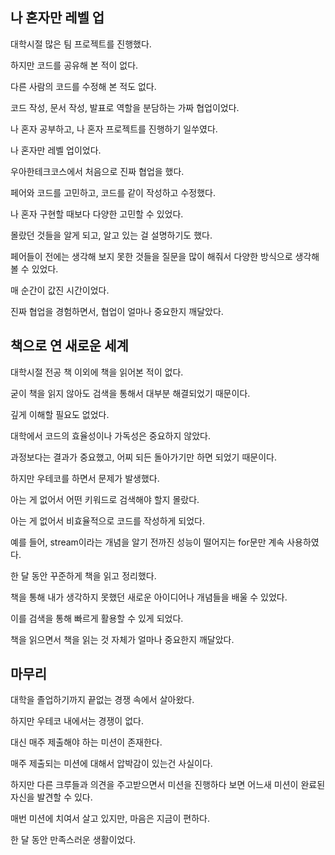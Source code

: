 ## 나 혼자만 레벨 업
대학시절 많은 팀 프로젝트를 진행했다.

하지만 코드를 공유해 본 적이 없다.

다른 사람의 코드를 수정해 본 적도 없다.

코드 작성, 문서 작성, 발표로 역할을 분담하는 가짜 협업이었다.

나 혼자 공부하고, 나 혼자 프로젝트를 진행하기 일쑤였다.

나 혼자만 레벨 업이었다.

우아한테크코스에서 처음으로 진짜 협업을 했다.

페어와 코드를 고민하고, 코드를 같이 작성하고 수정했다.

나 혼자 구현할 때보다 다양한 고민할 수 있었다.

몰랐던 것들을 알게 되고, 알고 있는 걸 설명하기도 했다.

페어들이 전에는 생각해 보지 못한 것들을 질문을 많이 해줘서 다양한 방식으로 생각해 볼 수 있었다.

매 순간이 값진 시간이었다.

진짜 협업을 경험하면서, 협업이 얼마나 중요한지 깨달았다.

## 책으로 연 새로운 세계
대학시절 전공 책 이외에 책을 읽어본 적이 없다.

굳이 책을 읽지 않아도 검색을 통해서 대부분 해결되었기 때문이다.

깊게 이해할 필요도 없었다.

대학에서 코드의 효율성이나 가독성은 중요하지 않았다. 

과정보다는 결과가 중요했고, 어찌 되든 돌아가기만 하면 되었기 때문이다.

하지만 우테코를 하면서 문제가 발생했다.

아는 게 없어서 어떤 키워드로 검색해야 할지 몰랐다.

아는 게 없어서 비효율적으로 코드를 작성하게 되었다.

예를 들어, stream이라는 개념을 알기 전까진 성능이 떨어지는 for문만 계속 사용하였다.

한 달 동안 꾸준하게 책을 읽고 정리했다.

책을 통해 내가 생각하지 못했던 새로운 아이디어나 개념들을 배울 수 있었다.

이를 검색을 통해 빠르게 활용할 수 있게 되었다.

책을 읽으면서 책을 읽는 것 자체가 얼마나 중요한지 깨달았다.

## 마무리
대학을 졸업하기까지 끝없는 경쟁 속에서 살아왔다.

하지만 우테코 내에서는 경쟁이 없다.

대신 매주 제출해야 하는 미션이 존재한다.

매주 제출되는 미션에 대해서 압박감이 있는건 사실이다.

하지만 다른 크루들과 의견을 주고받으면서 미션을 진행하다 보면 어느새 미션이 완료된 자신을 발견할 수 있다.

매번 미션에 치여서 살고 있지만, 마음은 지금이 편하다.

한 달 동안 만족스러운 생활이었다.
